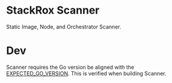 # StackRox Scanner

Static Image, Node, and Orchestrator Scanner.

# Dev

Scanner requires the Go version be aligned with the [EXPECTED_GO_VERSION](../EXPECTED_GO_VERSION).
This is verified when building Scanner.
